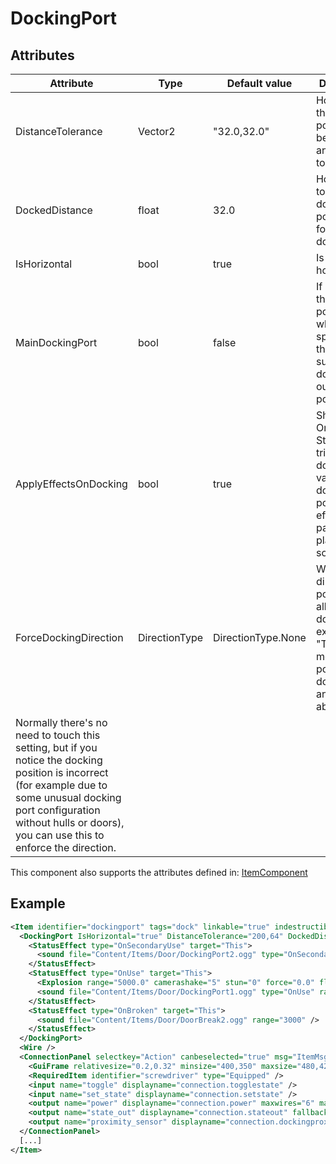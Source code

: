 # DockingPort


## Attributes

| Attribute|Type|Default value|Description |
| ---|---|---|--- |
| DistanceTolerance|Vector2|"32.0,32.0"|How close the docking port has to be to another port to dock. |
| DockedDistance|float|32.0|How close together the docking ports are forced when docked. |
| IsHorizontal|bool|true|Is the port horizontal. |
| MainDockingPort|bool|false|If set to true, this docking port is used when spawning the submarine docked to an outpost (if possible). |
| ApplyEffectsOnDocking|bool|true|Should the OnUse StatusEffects trigger when docking (on vanilla docking ports these effects emit particles and play a sound).) |
| ForceDockingDirection|DirectionType|DirectionType.None|Which direction the port is allowed to dock in. For example, "Top" would mean the port can dock to another port above it.
Normally there's no need to touch this setting, but if you notice the docking position is incorrect (for example due to some unusual docking port configuration without hulls or doors), you can use this to enforce the direction. |

This component also supports the attributes defined in: [ItemComponent](ItemComponent.md)


## Example
```xml
<Item identifier="dockingport" tags="dock" linkable="true" indestructible="true" scale="0.5" requirecursorinsidetrigger="true" requirebodyinsidetrigger="false">
  <DockingPort IsHorizontal="true" DistanceTolerance="200,64" DockedDistance="172">
    <StatusEffect type="OnSecondaryUse" target="This">
      <sound file="Content/Items/Door/DockingPort2.ogg" type="OnSecondaryUse" range="15000.0" />
    </StatusEffect>
    <StatusEffect type="OnUse" target="This">
      <Explosion range="5000.0" camerashake="5" stun="0" force="0.0" flames="false" shockwave="false" sparks="true" underwaterbubble="false" />
      <sound file="Content/Items/Door/DockingPort1.ogg" type="OnUse" range="15000.0" />
    </StatusEffect>
    <StatusEffect type="OnBroken" target="This">
      <sound file="Content/Items/Door/DoorBreak2.ogg" range="3000" />
    </StatusEffect>
  </DockingPort>
  <Wire />
  <ConnectionPanel selectkey="Action" canbeselected="true" msg="ItemMsgRewireScrewdriver" hudpriority="10">
    <GuiFrame relativesize="0.2,0.32" minsize="400,350" maxsize="480,420" anchor="Center" style="ConnectionPanel" />
    <RequiredItem identifier="screwdriver" type="Equipped" />
    <input name="toggle" displayname="connection.togglestate" />
    <input name="set_state" displayname="connection.setstate" />
    <output name="power" displayname="connection.power" maxwires="6" maxplayerconnectablewires="5" />
    <output name="state_out" displayname="connection.stateout" fallbackdisplayname="connection.signalout" />
    <output name="proximity_sensor" displayname="connection.dockingproximitysensor" fallbackdisplayname="label.readytodock" />
  </ConnectionPanel>
  [...]
</Item>
```

